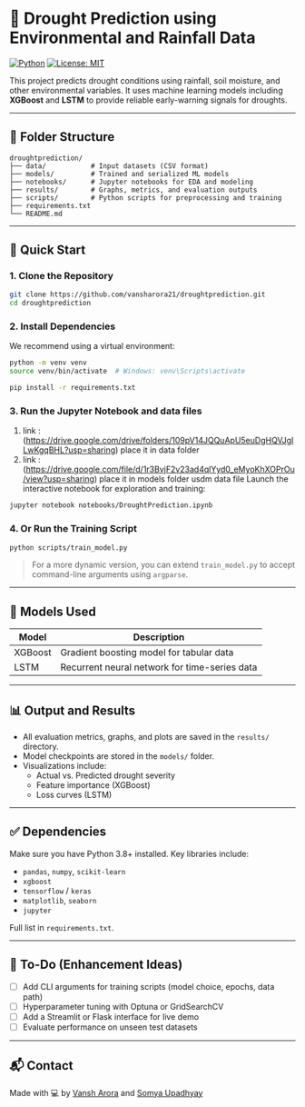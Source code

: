 # 🌾 Drought Prediction using Environmental and Rainfall Data

[![Python](https://img.shields.io/badge/Python-3.8+-blue.svg)](https://www.python.org/)
[![License: MIT](https://img.shields.io/badge/License-MIT-yellow.svg)](https://opensource.org/licenses/MIT)

This project predicts drought conditions using rainfall, soil moisture, and other environmental variables. It uses machine learning models including **XGBoost** and **LSTM** to provide reliable early-warning signals for droughts.

---

## 📁 Folder Structure

```
droughtprediction/
├── data/           # Input datasets (CSV format)
├── models/         # Trained and serialized ML models
├── notebooks/      # Jupyter notebooks for EDA and modeling
├── results/        # Graphs, metrics, and evaluation outputs
├── scripts/        # Python scripts for preprocessing and training
├── requirements.txt
└── README.md
```

---

## 🚀 Quick Start

### 1. Clone the Repository
```bash
git clone https://github.com/vansharora21/droughtprediction.git
cd droughtprediction
```

### 2. Install Dependencies
We recommend using a virtual environment:

```bash
python -m venv venv
source venv/bin/activate  # Windows: venv\Scripts\activate

pip install -r requirements.txt
```

### 3. Run the Jupyter Notebook and data files 
1. link :(https://drive.google.com/drive/folders/109pV14JQQuApU5euDgHQVJgILwKgqBHL?usp=sharing)  place it in data folder  
2. link :(https://drive.google.com/file/d/1r3BvjF2v23ad4qlYyd0_eMyoKhXOPrOu/view?usp=sharing)   place it in models folder usdm data file 
Launch the interactive notebook for exploration and training:

```bash
jupyter notebook notebooks/DroughtPrediction.ipynb
```

### 4. Or Run the Training Script
```bash
python scripts/train_model.py
```

> For a more dynamic version, you can extend `train_model.py` to accept command-line arguments using `argparse`.

---

## 🤖 Models Used

| Model     | Description                                     |
|-----------|-------------------------------------------------|
| XGBoost   | Gradient boosting model for tabular data        |
| LSTM      | Recurrent neural network for time-series data   |

---

## 📊 Output and Results

- All evaluation metrics, graphs, and plots are saved in the `results/` directory.
- Model checkpoints are stored in the `models/` folder.
- Visualizations include:
  - Actual vs. Predicted drought severity
  - Feature importance (XGBoost)
  - Loss curves (LSTM)

---

## ✅ Dependencies

Make sure you have Python 3.8+ installed. Key libraries include:

- `pandas`, `numpy`, `scikit-learn`
- `xgboost`
- `tensorflow` / `keras`
- `matplotlib`, `seaborn`
- `jupyter`

Full list in `requirements.txt`.

---

## 📌 To-Do (Enhancement Ideas)

- [ ] Add CLI arguments for training scripts (model choice, epochs, data path)
- [ ] Hyperparameter tuning with Optuna or GridSearchCV
- [ ] Add a Streamlit or Flask interface for live demo
- [ ] Evaluate performance on unseen test datasets

---

## 📬 Contact

Made with 💻 by [Vansh Arora](https://github.com/vansharora21) and [Somya Upadhyay](https://github.com/Somyaaaaa23)
